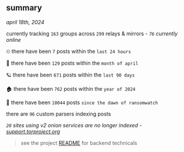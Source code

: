 
## summary
_april 18th, 2024_

currently tracking `163` groups across `299` relays & mirrors - _`76` currently online_

⏲ there have been `7` posts within the `last 24 hours`

🦈 there have been `129` posts within the `month of april`

🪐 there have been `671` posts within the `last 90 days`

🏚 there have been `762` posts within the `year of 2024`

🦕 there have been `10044` posts `since the dawn of ransomwatch`

there are `96` custom parsers indexing posts

_`20` sites using v2 onion services are no longer indexed - [support.torproject.org](https://support.torproject.org/onionservices/v2-deprecation/)_

> see the project [README](https://github.com/joshhighet/ransomwatch#ransomwatch--) for backend technicals
